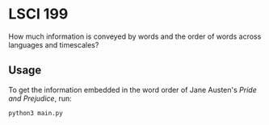 # LSCI 199

How much information is conveyed by words and the order of words across languages and timescales?

## Usage

To get the information embedded in the word order of Jane Austen's _Pride and Prejudice_, run: 

```sh
python3 main.py
```
